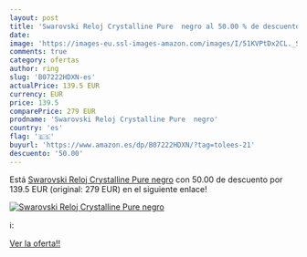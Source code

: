 ```yaml
---
layout: post
title: 'Swarovski Reloj Crystalline Pure  negro al 50.00 % de descuento'
date: 
image: 'https://images-eu.ssl-images-amazon.com/images/I/51KVPtDx2CL._SL200_.jpg'
comments: true
category: ofertas
author: ring
slug: 'B07222HDXN-es'
actualPrice: 139.5 EUR
currency: EUR
price: 139.5
comparePrice: 279 EUR
prodname: 'Swarovski Reloj Crystalline Pure  negro'
country: 'es'
flag: '🇪🇸'
buyurl: 'https://www.amazon.es/dp/B07222HDXN/?tag=tolees-21'
descuento: '50.00'
---
```


Está [Swarovski Reloj Crystalline Pure  negro](https://www.amazon.es/dp/B07222HDXN/?tag=tolees-21) con 50.00 de descuento por 139.5 EUR (original: 279 EUR) en el siguiente enlace!

[![Swarovski Reloj Crystalline Pure  negro](https://images-eu.ssl-images-amazon.com/images/I/51KVPtDx2CL._SL200_.jpg)](https://www.amazon.es/dp/B07222HDXN/?tag=tolees-21)

ℹ️:


[Ver la oferta!!](https://www.amazon.es/dp/B07222HDXN/?tag=tolees-21)
